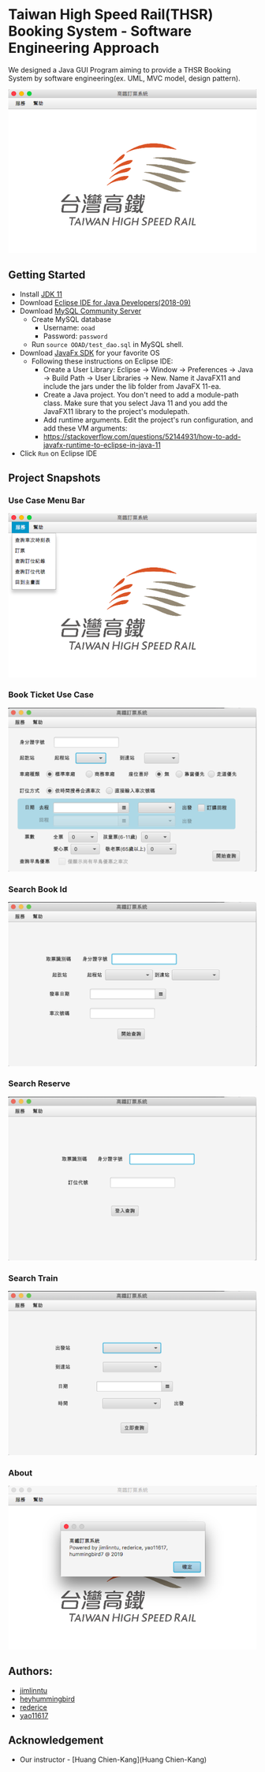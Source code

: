 # Taiwan High Speed Rail(THSR) Booking System - Software Engineering Approach

We designed a Java GUI Program aiming to provide a THSR Booking System by software engineering(ex. UML, MVC model, design pattern).

![](OOAD/img/MainPage.png)


## Getting Started
* Install [JDK 11](https://www.oracle.com/technetwork/java/javase/downloads/jdk11-downloads-5066655.html)
* Download [Eclipse IDE for Java Developers(2018-09)](https://www.eclipse.org/downloads/packages/release/2018-09/r/eclipse-ide-java-developers)
* Download [MySQL Community Server](https://dev.mysql.com/downloads/mysql/)
	* Create MySQL database
		* Username: `ooad`
		* Password: `password`
	* Run `source OOAD/test_dao.sql` in MySQL shell.
* Download [JavaFx SDK](https://gluonhq.com/products/javafx/) for your favorite OS
	* Following these instructions on Eclipse IDE:
		* Create a User Library: Eclipse -> Window -> Preferences -> Java -> Build Path -> User Libraries -> New. Name it JavaFX11 and include the jars under the lib folder from JavaFX 11-ea.
		* Create a Java project. You don't need to add a module-path class. Make sure that you select Java 11 and you add the JavaFX11 library to the project's modulepath.
		* Add runtime arguments. Edit the project's run configuration, and add these VM arguments:
		* <https://stackoverflow.com/questions/52144931/how-to-add-javafx-runtime-to-eclipse-in-java-11>
* Click `Run` on Eclipse IDE

## Project Snapshots
### Use Case Menu Bar
![UseCase](OOAD/img/useCaseMenuBar.png)
### Book Ticket Use Case
![BookTicket](OOAD/img/BookTicket/BookTicket.png)
### Search Book Id
![SearchBookID](OOAD/img/SearchBookId/SearchBookId.png)
### Search Reserve
![SearchReserve](OOAD/img/SearchReserve/SearchReserve.png)
### Search Train
![SearchTrain](OOAD/img/SearchTrain/SearchTrain.png)
### About
![About](OOAD/img/About.png)


## Authors:
* [jimlinntu](https://github.com/jimlinntu)
* [heyhummingbird](https://github.com/heyhummingbird)
* [rederice](https://github.com/rederice)
* [yao11617](https://github.com/yao11617)

## Acknowledgement
* Our instructor - [Huang Chien-Kang](Huang Chien-Kang)
	 